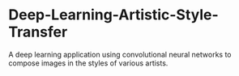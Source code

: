 # Deep-Learning-Artistic-Style-Transfer
A deep learning application using convolutional neural networks to compose images in the styles of various artists.
